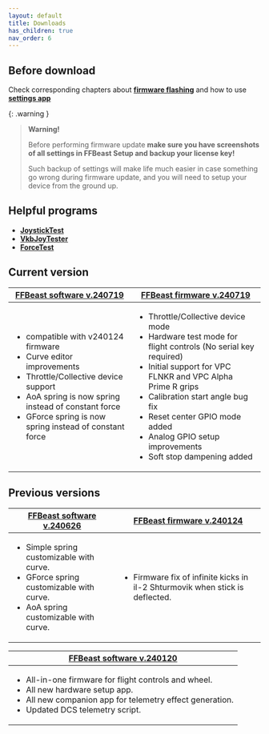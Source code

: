 ```yaml
---
layout: default
title: Downloads
has_children: true
nav_order: 6
---
```


## Before download

 Check corresponding chapters about [**firmware flashing**](software_firmware_flashing.html) 
 and how to use [**settings app**](joystick_DIY_hardware_setup.html)  

{: .warning }
>**Warning!** 
> 
>Before performing firmware update **make sure you have screenshots of all settings in FFBeast Setup and backup your license key!**
>
> Such backup of settings will make life much easier in case something go wrong during firmware update,
> and you will need to setup your device from the ground up.  


## Helpful programs 
- [**JoystickTest**](../../assets/firmware/JoystickTest.exe)
- [**VkbJoyTester**](../../assets/firmware/VKB_JoyTester.exe)
- [**ForceTest**](../../assets/firmware/ForceTest.exe)

## Current version

<table> 
<thead> 
  <tr> 
   <th><a href="/assets/firmware/ffbeast-software-240719.zip"><strong>FFBeast software v.240719</strong></a></th> 
   <th><a href="/assets/firmware/ffbeast-firmware-240719.zip"><strong>FFBeast firmware v.240719</strong></a></th> 
  </tr> 
 </thead> 
 <tbody> 
  <tr> 
   <td>
    <ul> 
     <li>compatible with v240124 firmware</li>
     <li>Curve editor improvements</li> 
     <li>Throttle/Collective device support</li> 
     <li>AoA spring is now spring instead of constant force</li> 
     <li>GForce spring is now spring instead of constant force</li> 
    </ul>  
   </td>
   <td>
     <ul> 
      <li>Throttle/Collective device mode</li> 
      <li>Hardware test mode for flight controls (No serial key required)</li> 
      <li>Initial support for VPC FLNKR and VPC Alpha Prime R grips</li> 
      <li>Calibration start angle bug fix</li>
      <li>Reset center GPIO mode added</li>
      <li>Analog GPIO setup improvements</li>
      <li>Soft stop dampening added</li>
     </ul>
   </td> 
  </tr> 
 </tbody> 
</table>

## Previous versions

<table> 
<thead> 
  <tr> 
   <th><a href="/assets/firmware/ffbeast-software-240626.zip"><strong>FFBeast software v.240626</strong></a></th> 
   <th><a href="/assets/firmware/ffbeast-firmware-240124.zip"><strong>FFBeast firmware v.240124</strong></a></th> 
  </tr> 
 </thead> 
 <tbody> 
  <tr> 
   <td>
    <ul> 
     <li>Simple spring customizable with curve.</li> 
     <li>GForce spring customizable with curve.</li> 
     <li>AoA spring customizable with curve.</li> 
    </ul>  
   </td>
   <td>
     <ul> 
      <li>Firmware fix of infinite kicks in il-2 Shturmovik when stick is deflected.</li> 
     </ul>
   </td> 
  </tr> 
 </tbody> 
</table>




<table> 
<thead> 
  <tr> 
   <th><a href="/assets/firmware/ffbeast-software-240120.zip"><strong>FFBeast software v.240120</strong></a></th>
  </tr> 
 </thead> 
 <tbody> 
  <tr> 
   <td>
    <ul> 
     <li>All-in-one firmware for flight controls and wheel.</li> 
     <li>All new hardware setup app.</li> 
     <li>All new companion app for telemetry effect generation.</li> 
     <li>Updated DCS telemetry script.</li> 
    </ul>  
   </td>
  </tr> 
 </tbody> 
</table>